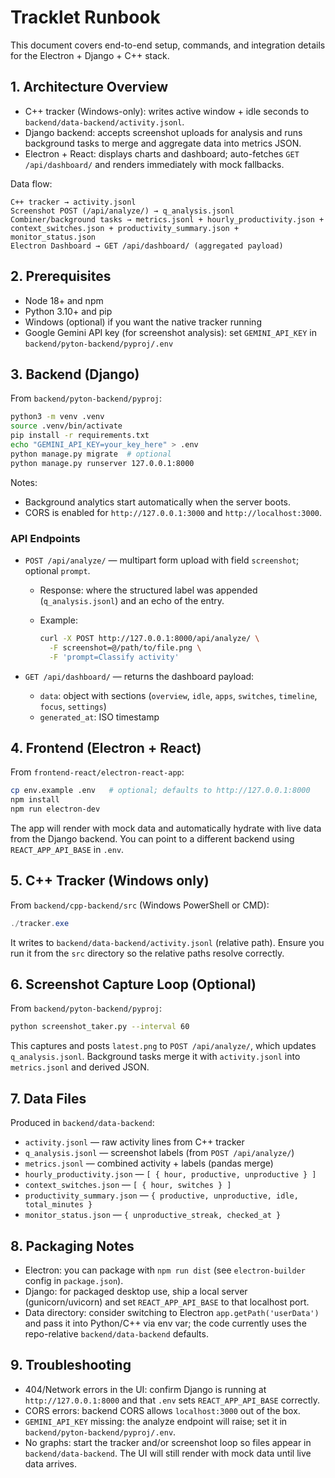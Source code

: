 # Tracklet Runbook

This document covers end-to-end setup, commands, and integration details for the Electron + Django + C++ stack.

## 1. Architecture Overview

- C++ tracker (Windows-only): writes active window + idle seconds to `backend/data-backend/activity.jsonl`.
- Django backend: accepts screenshot uploads for analysis and runs background tasks to merge and aggregate data into metrics JSON.
- Electron + React: displays charts and dashboard; auto-fetches `GET /api/dashboard/` and renders immediately with mock fallbacks.

Data flow:

```
C++ tracker → activity.jsonl
Screenshot POST (/api/analyze/) → q_analysis.jsonl
Combiner/background tasks → metrics.jsonl + hourly_productivity.json + context_switches.json + productivity_summary.json + monitor_status.json
Electron Dashboard → GET /api/dashboard/ (aggregated payload)
```

## 2. Prerequisites

- Node 18+ and npm
- Python 3.10+ and pip
- Windows (optional) if you want the native tracker running
- Google Gemini API key (for screenshot analysis): set `GEMINI_API_KEY` in `backend/pyton-backend/pyproj/.env`

## 3. Backend (Django)

From `backend/pyton-backend/pyproj`:

```bash
python3 -m venv .venv
source .venv/bin/activate
pip install -r requirements.txt
echo "GEMINI_API_KEY=your_key_here" > .env
python manage.py migrate  # optional
python manage.py runserver 127.0.0.1:8000
```

Notes:
- Background analytics start automatically when the server boots.
- CORS is enabled for `http://127.0.0.1:3000` and `http://localhost:3000`.

### API Endpoints

- `POST /api/analyze/` — multipart form upload with field `screenshot`; optional `prompt`.
  - Response: where the structured label was appended (`q_analysis.jsonl`) and an echo of the entry.
  - Example:

    ```bash
    curl -X POST http://127.0.0.1:8000/api/analyze/ \
      -F screenshot=@/path/to/file.png \
      -F 'prompt=Classify activity' 
    ```

- `GET /api/dashboard/` — returns the dashboard payload:
  - `data`: object with sections (`overview`, `idle`, `apps`, `switches`, `timeline`, `focus`, `settings`)
  - `generated_at`: ISO timestamp

## 4. Frontend (Electron + React)

From `frontend-react/electron-react-app`:

```bash
cp env.example .env   # optional; defaults to http://127.0.0.1:8000
npm install
npm run electron-dev
```

The app will render with mock data and automatically hydrate with live data from the Django backend. You can point to a different backend using `REACT_APP_API_BASE` in `.env`.

## 5. C++ Tracker (Windows only)

From `backend/cpp-backend/src` (Windows PowerShell or CMD):

```powershell
./tracker.exe
```

It writes to `backend/data-backend/activity.jsonl` (relative path). Ensure you run it from the `src` directory so the relative paths resolve correctly.

## 6. Screenshot Capture Loop (Optional)

From `backend/pyton-backend/pyproj`:

```bash
python screenshot_taker.py --interval 60
```

This captures and posts `latest.png` to `POST /api/analyze/`, which updates `q_analysis.jsonl`. Background tasks merge it with `activity.jsonl` into `metrics.jsonl` and derived JSON.

## 7. Data Files

Produced in `backend/data-backend`:

- `activity.jsonl` — raw activity lines from C++ tracker
- `q_analysis.jsonl` — screenshot labels (from `POST /api/analyze/`)
- `metrics.jsonl` — combined activity + labels (pandas merge)
- `hourly_productivity.json` — `[ { hour, productive, unproductive } ]`
- `context_switches.json` — `[ { hour, switches } ]`
- `productivity_summary.json` — `{ productive, unproductive, idle, total_minutes }`
- `monitor_status.json` — `{ unproductive_streak, checked_at }`

## 8. Packaging Notes

- Electron: you can package with `npm run dist` (see `electron-builder` config in `package.json`).
- Django: for packaged desktop use, ship a local server (gunicorn/uvicorn) and set `REACT_APP_API_BASE` to that localhost port.
- Data directory: consider switching to Electron `app.getPath('userData')` and pass it into Python/C++ via env var; the code currently uses the repo-relative `backend/data-backend` defaults.

## 9. Troubleshooting

- 404/Network errors in the UI: confirm Django is running at `http://127.0.0.1:8000` and that `.env` sets `REACT_APP_API_BASE` correctly.
- CORS errors: backend CORS allows `localhost:3000` out of the box.
- `GEMINI_API_KEY` missing: the analyze endpoint will raise; set it in `backend/pyton-backend/pyproj/.env`.
- No graphs: start the tracker and/or screenshot loop so files appear in `backend/data-backend`. The UI will still render with mock data until live data arrives.

